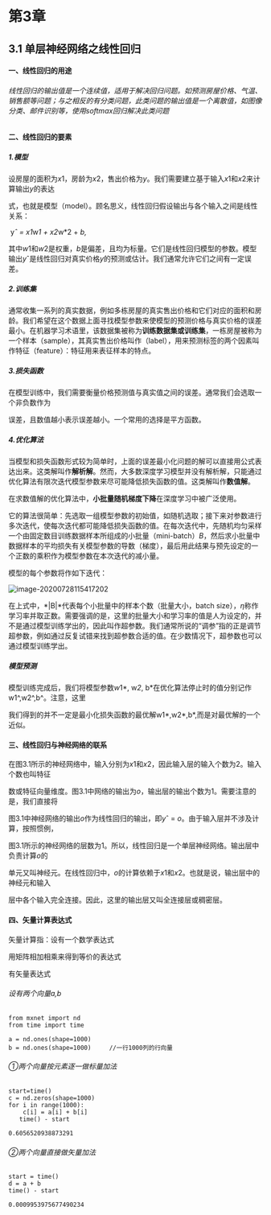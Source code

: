 #               **第3章**

## **3.1 单层神经网络之线性回归**

#### 一、线性回归的用途

###### 线性回归的输出值是一个连续值，适用于解决回归问题。如预测房屋价格、气温、销售额等问题；与之相反的有分类问题，此类问题的输出值是一个离散值，如图像分类、邮件识别等，使用softmax回归解决此类问题

#### 二、线性回归的要素

##### 1.模型

设房屋的⾯积为*x*1，房龄为*x*2，售出价格为*y*。我们需要建⽴基于输⼊*x*1和*x*2来计算输出*y*的表达

式，也就是模型（model）。顾名思义，线性回归假设输出与各个输⼊之间是线性关系：

​											y*ˆ = *x*1*w*1 + *x*2*w*2 + *b,*

其中*w*1和*w*2是权重，*b*是偏差，且均为标量。它们是线性回归模型的参数。模型输出*y*ˆ是线性回归对真实价格*y*的预测或估计。我们通常允许它们之间有⼀定误差。

##### 2.训练集

通常收集⼀系列的真实数据，例如多栋房屋的真实售出价格和它们对应的⾯积和房龄。我们希望在这个数据上⾯寻找模型参数来使模型的预测价格与真实价格的误差最小。在机器学习术语⾥，该数据集被称为**训练数据集或训练集**，⼀栋房屋被称为⼀个样本（sample），其真实售出价格叫作（label），⽤来预测标签的两个因素叫作特征（feature）：特征⽤来表征样本的特点。

##### 3.损失函数

在模型训练中，我们需要衡量价格预测值与真实值之间的误差。通常我们会选取⼀个⾮负数作为

误差，且数值越小表⽰误差越小。⼀个常⽤的选择是平⽅函数。

##### 4.优化算法

当模型和损失函数形式较为简单时，上⾯的误差最小化问题的解可以直接⽤公式表达出来。这类解叫作**解析解**。然而，⼤多数深度学习模型并没有解析解，只能通过优化算法有限次迭代模型参数来尽可能降低损失函数的值。这类解叫作**数值解**。

在求数值解的优化算法中，**小批量随机梯度下降**在深度学习中被⼴泛使⽤。

它的算法很简单：先选取⼀组模型参数的初始值，如随机选取；接下来对参数进⾏多次迭代，使每次迭代都可能降低损失函数的值。在每次迭代中，先随机均匀采样⼀个由固定数⽬训练数据样本所组成的小批量（mini-batch）*B*，然后求小批量中数据样本的平均损失有关模型参数的导数（梯度），最后⽤此结果与预先设定的⼀个正数的乘积作为模型参数在本次迭代的减小量。

模型的每个参数将作如下迭代：

![image-20200728115417202](http://qd2yf2je3.bkt.clouddn.com/20200728115421.png)

在上式中，*|B|*代表每个小批量中的样本个数（批量⼤小，batch size），*η*称作学习率并取正数。需要强调的是，这⾥的批量⼤小和学习率的值是⼈为设定的，并不是通过模型训练学出的，因此叫作超参数。我们通常所说的“调参”指的正是调节超参数，例如通过反复试错来找到超参数合适的值。在少数情况下，超参数也可以通过模型训练学出。

##### 模型预测

模型训练完成后，我们将模型参数*w*1*, w*2*, b*在优化算法停⽌时的值分别记作w1^,w2^,b^。注意，这⾥

我们得到的并不⼀定是最小化损失函数的最优解w1*,w2*,b*,而是对最优解的⼀个近似。

#### 三、线性回归与神经网络的联系



在图3.1所⽰的神经⽹络中，输⼊分别为*x*1和*x*2，因此输⼊层的输⼊个数为2。输⼊个数也叫特征

数或特征向量维度。图3.1中⽹络的输出为*o*，输出层的输出个数为1。需要注意的是，我们直接将

图3.1中神经⽹络的输出*o*作为线性回归的输出，即*y*ˆ = *o*。由于输⼊层并不涉及计算，按照惯例，

图3.1所示的神经⽹络的层数为1。所以，线性回归是⼀个单层神经网络。输出层中负责计算*o*的

单元⼜叫神经元。在线性回归中，*o*的计算依赖于*x*1和*x*2。也就是说，输出层中的神经元和输⼊

层中各个输⼊完全连接。因此，这⾥的输出层⼜叫全连接层或稠密层。

#### 四、矢量计算表达式

矢量计算指：设有一个数学表达式



用矩阵相加相乘来得到等价的表达式



有矢量表达式

###### 设有两个向量a,b

```
from mxnet import nd
from time import time

a = nd.ones(shape=1000)
b = nd.ones(shape=1000)		//一行1000列的行向量
```

###### ①两个向量按元素逐一做标量加法

```
start=time()
c = nd.zeros(shape=1000)
for i in range(1000):
    c[i] = a[i] + b[i]
   time() - start
```

```
0.6056520938873291
```

###### ②两个向量直接做矢量加法

```
start = time() 
d = a + b
time() - start
```

```
0.0009953975677490234
```